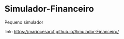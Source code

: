 # Simulador-Financeiro
Pequeno simulador

link: https://mariocesarcf.github.io/Simulador-Financeiro/
